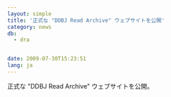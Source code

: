 ```yaml
---
layout: simple
title: '正式な "DDBJ Read Archive" ウェブサイトを公開'
category: news
db:
  - dra


date: 2009-07-30T15:23:51
lang: ja
---
```


正式な "DDBJ Read Archive" ウェブサイトを公開。
